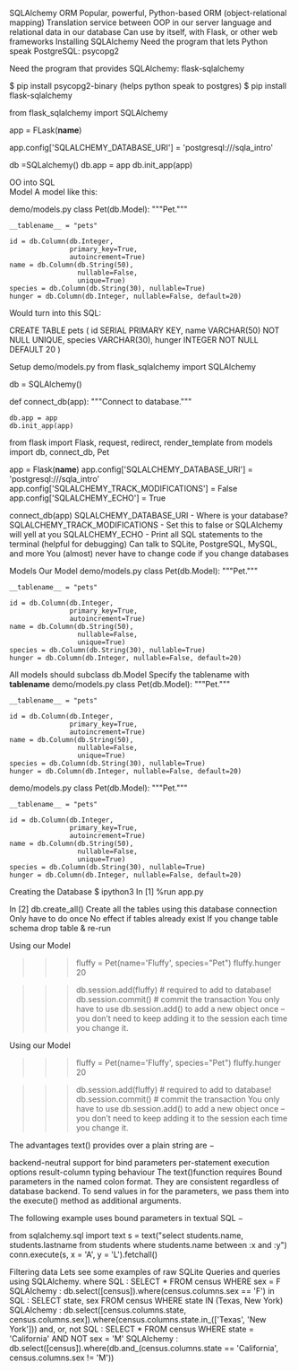 SQLAlchemy ORM
Popular, powerful, Python-based ORM (object-relational mapping)
Translation service between OOP in our server language and relational data in our database
Can use by itself, with Flask, or other web frameworks
Installing SQLAlchemy
Need the program that lets Python speak PostgreSQL: psycopg2

Need the program that provides SQLAlchemy: flask-sqlalchemy

$ pip install psycopg2-binary (helps python speak to postgres)
$ pip install flask-sqlalchemy

from flask_sqlalchemy import SQLAlchemy

app = FLask(**name**)

app.config['SQLALCHEMY_DATABASE_URI'] = 'postgresql:///sqla_intro'

db =SQLalchemy()
db.app = app
db.init_app(app)

OO into SQL  
Model
A model like this:

demo/models.py
class Pet(db.Model):
"""Pet."""

    __tablename__ = "pets"

    id = db.Column(db.Integer,
                   primary_key=True,
                   autoincrement=True)
    name = db.Column(db.String(50),
                     nullable=False,
                     unique=True)
    species = db.Column(db.String(30), nullable=True)
    hunger = db.Column(db.Integer, nullable=False, default=20)

Would turn into this SQL:

CREATE TABLE pets (
id SERIAL PRIMARY KEY,
name VARCHAR(50) NOT NULL UNIQUE,
species VARCHAR(30),
hunger INTEGER NOT NULL DEFAULT 20
)

Setup
demo/models.py
from flask_sqlalchemy import SQLAlchemy

db = SQLAlchemy()

def connect_db(app):
"""Connect to database."""

    db.app = app
    db.init_app(app)

from flask import Flask, request, redirect, render_template
from models import db, connect_db, Pet

app = Flask(**name**)
app.config['SQLALCHEMY_DATABASE_URI'] = 'postgresql:///sqla_intro'
app.config['SQLALCHEMY_TRACK_MODIFICATIONS'] = False
app.config['SQLALCHEMY_ECHO'] = True

connect_db(app)
SQLALCHEMY_DATABASE_URI - Where is your database?
SQLALCHEMY_TRACK_MODIFICATIONS - Set this to false or SQLAlchemy will yell at you
SQLALCHEMY_ECHO - Print all SQL statements to the terminal (helpful for debugging)
Can talk to SQLite, PostgreSQL, MySQL, and more
You (almost) never have to change code if you change databases

Models
Our Model
demo/models.py
class Pet(db.Model):
"""Pet."""

    __tablename__ = "pets"

    id = db.Column(db.Integer,
                   primary_key=True,
                   autoincrement=True)
    name = db.Column(db.String(50),
                     nullable=False,
                     unique=True)
    species = db.Column(db.String(30), nullable=True)
    hunger = db.Column(db.Integer, nullable=False, default=20)

All models should subclass db.Model
Specify the tablename with **tablename**
demo/models.py
class Pet(db.Model):
"""Pet."""

    __tablename__ = "pets"

    id = db.Column(db.Integer,
                   primary_key=True,
                   autoincrement=True)
    name = db.Column(db.String(50),
                     nullable=False,
                     unique=True)
    species = db.Column(db.String(30), nullable=True)
    hunger = db.Column(db.Integer, nullable=False, default=20)

demo/models.py
class Pet(db.Model):
"""Pet."""

    __tablename__ = "pets"

    id = db.Column(db.Integer,
                   primary_key=True,
                   autoincrement=True)
    name = db.Column(db.String(50),
                     nullable=False,
                     unique=True)
    species = db.Column(db.String(30), nullable=True)
    hunger = db.Column(db.Integer, nullable=False, default=20)

Creating the Database
$ ipython3
In [1] %run app.py

In [2] db.create_all()
Create all the tables using this database connection
Only have to do once
No effect if tables already exist
If you change table schema
drop table & re-run

Using our Model

> > > fluffy = Pet(name='Fluffy', species="Pet")
> > > fluffy.hunger
> > > 20

> > > db.session.add(fluffy) # required to add to database!
> > > db.session.commit() # commit the transaction
> > > You only have to use db.session.add() to add a new object once – you don’t need to keep adding it to the session each time you change it.

Using our Model

> > > fluffy = Pet(name='Fluffy', species="Pet")
> > > fluffy.hunger
> > > 20

> > > db.session.add(fluffy) # required to add to database!
> > > db.session.commit() # commit the transaction
> > > You only have to use db.session.add() to add a new object once – you don’t need to keep adding it to the session each time you change it.

The advantages text() provides over a plain string are −

backend-neutral support for bind parameters
per-statement execution options
result-column typing behaviour
The text()function requires Bound parameters in the named colon format. They are consistent regardless of database backend. To send values in for the parameters, we pass them into the execute() method as additional arguments.

The following example uses bound parameters in textual SQL −

from sqlalchemy.sql import text
s = text("select students.name, students.lastname from students where students.name between :x and :y")
conn.execute(s, x = 'A', y = 'L').fetchall()

Filtering data
Lets see some examples of raw SQLite Queries and queries using SQLAlchemy.
where
SQL :
SELECT * FROM census 
WHERE sex = F
SQLAlchemy :
db.select([census]).where(census.columns.sex == 'F')
in
SQL :
SELECT state, sex
FROM census
WHERE state IN (Texas, New York)
SQLAlchemy :
db.select([census.columns.state, census.columns.sex]).where(census.columns.state.in_(['Texas', 'New York']))
and, or, not
SQL :
SELECT * FROM census
WHERE state = 'California' AND NOT sex = 'M'
SQLAlchemy :
db.select([census]).where(db.and_(census.columns.state == 'California', census.columns.sex != 'M'))
